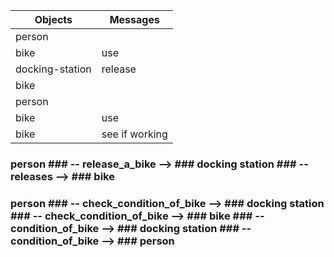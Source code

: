 | Objects  | Messages       |
| ------- | ------- |
| person | |
| bike | use |
| docking-station | release |
| bike |
| person | |
| bike | use |
| bike | see if working |

### person ### -- release_a_bike --> ### docking station ### -- releases --> ### bike ###
### person ### -- check_condition_of_bike --> ### docking station ### -- check_condition_of_bike --> ### bike ### -- condition_of_bike --> ### docking station ### -- condition_of_bike --> ### person ###
